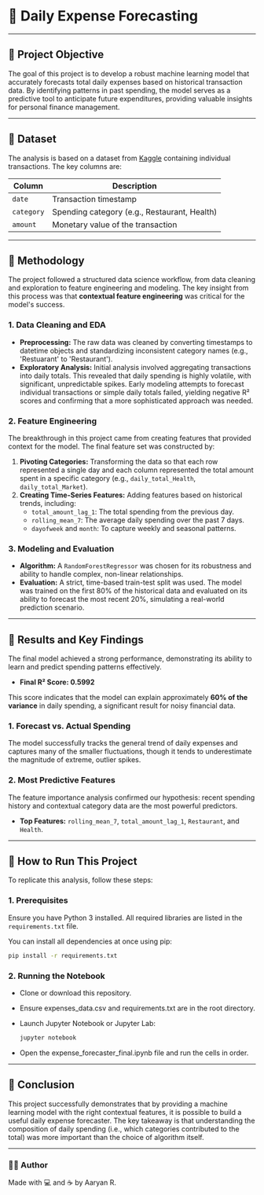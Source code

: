 # 💸  Daily Expense Forecasting

---

## 🔹 Project Objective

The goal of this project is to develop a robust machine learning model that accurately forecasts total daily expenses based on historical transaction data. By identifying patterns in past spending, the model serves as a predictive tool to anticipate future expenditures, providing valuable insights for personal finance management.

---

## 🔹 Dataset

The analysis is based on a dataset from [Kaggle](https://www.kaggle.com/datasets/ismetsemedov/personal-budget-transactions-dataset) containing individual transactions. The key columns are:

| Column    | Description                                    |
|-----------|-----------------------------------------------|
| `date`    | Transaction timestamp                          |
| `category`| Spending category (e.g., Restaurant, Health) |
| `amount`  | Monetary value of the transaction             |

---

## 🔹 Methodology

The project followed a structured data science workflow, from data cleaning and exploration to feature engineering and modeling. The key insight from this process was that **contextual feature engineering** was critical for the model's success.

### 1. Data Cleaning and EDA

-   **Preprocessing:** The raw data was cleaned by converting timestamps to datetime objects and standardizing inconsistent category names (e.g., 'Restuarant' to 'Restaurant').
-   **Exploratory Analysis:** Initial analysis involved aggregating transactions into daily totals. This revealed that daily spending is highly volatile, with significant, unpredictable spikes. Early modeling attempts to forecast individual transactions or simple daily totals failed, yielding negative R² scores and confirming that a more sophisticated approach was needed.

### 2. Feature Engineering

The breakthrough in this project came from creating features that provided context for the model. The final feature set was constructed by:

1.  **Pivoting Categories:** Transforming the data so that each row represented a single day and each column represented the total amount spent in a specific category (e.g., `daily_total_Health`, `daily_total_Market`).
2.  **Creating Time-Series Features:** Adding features based on historical trends, including:
    -   `total_amount_lag_1`: The total spending from the previous day.
    -   `rolling_mean_7`: The average daily spending over the past 7 days.
    -   `dayofweek` and `month`: To capture weekly and seasonal patterns.

### 3. Modeling and Evaluation

-   **Algorithm:** A `RandomForestRegressor` was chosen for its robustness and ability to handle complex, non-linear relationships.
-   **Evaluation:** A strict, time-based train-test split was used. The model was trained on the first 80% of the historical data and evaluated on its ability to forecast the most recent 20%, simulating a real-world prediction scenario.

---

## 🔹 Results and Key Findings

The final model achieved a strong performance, demonstrating its ability to learn and predict spending patterns effectively.

-   **Final R² Score: 0.5992**

This score indicates that the model can explain approximately **60% of the variance** in daily spending, a significant result for noisy financial data.

### 1. Forecast vs. Actual Spending

The model successfully tracks the general trend of daily expenses and captures many of the smaller fluctuations, though it tends to underestimate the magnitude of extreme, outlier spikes.

### 2. Most Predictive Features

The feature importance analysis confirmed our hypothesis: recent spending history and contextual category data are the most powerful predictors.

-   **Top Features:** `rolling_mean_7`, `total_amount_lag_1`, `Restaurant`, and `Health`.

---

## 🔹 How to Run This Project

To replicate this analysis, follow these steps:

### 1. Prerequisites

Ensure you have Python 3 installed. All required libraries are listed in the `requirements.txt` file.

You can install all dependencies at once using pip:

```bash
pip install -r requirements.txt
```

### 2. Running the Notebook

- Clone or download this repository.

- Ensure expenses_data.csv and requirements.txt are in the root directory.

- Launch Jupyter Notebook or Jupyter Lab:

    ```bash
    jupyter notebook
    ```

- Open the expense_forecaster_final.ipynb file and run the cells in order.

---

## 🔹 Conclusion

This project successfully demonstrates that by providing a machine learning model with the right contextual features, it is possible to build a useful daily expense forecaster. The key takeaway is that understanding the composition of daily spending (i.e., which categories contributed to the total) was more important than the choice of algorithm itself.

---

### 🧑‍💻 Author

Made with 💻 and ☕ by Aaryan R.